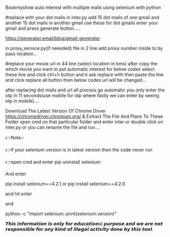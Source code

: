 Bookmyshow auto interest with multiple mails using selenium with python

#replace with your dot mails in inter.py add 15 dot mails of one gmail and another 15 dot mails in another gmail use these for dot gmails enter your gmail and press generate button.....

https://generator.email/blog/gmail-generator

in proxy_service.py(if neeeded) file in 2 line add proxy number inside to by pass location...

#replace your movie url in 44 line (select location in bms) after copy the which movie you want to put automatic interest for below codes select these line and click ctrl+h button and it ask replace with then paste the line and click replace all button then below codes url will be changed...

after replacing dot mails and url all process go automatic you only enter the otp in 11 seconds(use mobile for otp where fastly we can enter by seeing otp in mobile)....

Download The Latest Version Of Chrome Driver https://chromedriver.chromium.org/ & Extract The File And Place To These Folder open cmd on that particular folder and enter inter or double click on inter.py or you can rename the file and run....

👉Note:-

👉if your selenium version is in latest version then the code never run

👉open cmd and enter pip uninstall selenium

And enter

pip install selenium==4.2.1 or pip install selenium==4.2.0

and hit enter

and

python -c "import selenium; print(selenium.version)"

𝙏𝙝𝙞𝙨 𝙞𝙣𝙛𝙤𝙧𝙢𝙖𝙩𝙞𝙤𝙣 𝙞𝙨 𝙤𝙣𝙡𝙮 𝙛𝙤𝙧 𝙚𝙙𝙪𝙘𝙖𝙩𝙞𝙤𝙣al 𝙥𝙪𝙧𝙥𝙤𝙨𝙚 𝙖𝙣𝙙 𝙬𝙚 𝙖𝙧𝙚 𝙣𝙤𝙩 𝙧𝙚𝙨𝙥𝙤𝙣𝙨𝙞𝙗𝙡𝙚 𝙛𝙤𝙧 𝙖𝙣𝙮 𝙠𝙞𝙣𝙙 𝙤𝙛 𝙞𝙡𝙡𝙚𝙜𝙖𝙡 𝙖𝙘𝙩𝙞𝙫𝙞𝙩𝙮 𝙙𝙤𝙣𝙚 𝙗𝙮 𝙩𝙝𝙞𝙨 𝙩𝙤𝙤𝙡.
